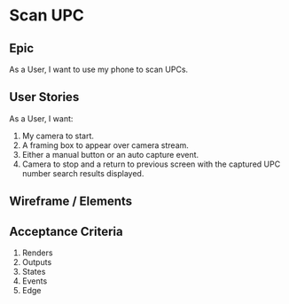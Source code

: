 # Scan UPC

## Epic
As a User, I want to use my phone to scan UPCs.

## User Stories
As a User, I want:
1. My camera to start.
1. A framing box to appear over camera stream.
1. Either a manual button or an auto capture event.
1. Camera to stop and a return to previous screen with the captured UPC number search results displayed.

## Wireframe / Elements

## Acceptance Criteria
1. Renders
1. Outputs
1. States
1. Events
1. Edge
